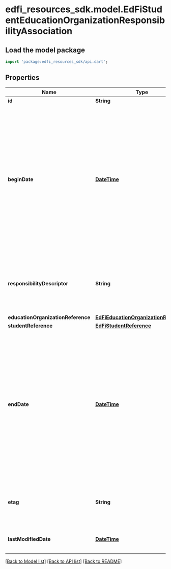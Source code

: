 # edfi_resources_sdk.model.EdFiStudentEducationOrganizationResponsibilityAssociation

## Load the model package
```dart
import 'package:edfi_resources_sdk/api.dart';
```

## Properties
Name | Type | Description | Notes
------------ | ------------- | ------------- | -------------
**id** | **String** |  | [optional] 
**beginDate** | [**DateTime**](DateTime.md) | Month, day, and year of the start date of an education organization's responsibility for a student.  Note: Date interpretation may vary. Ed-Fi recommends inclusive dates, but states may define dates as inclusive or exclusive. For calculations, align with local guidelines. | 
**responsibilityDescriptor** | **String** | Indications of an education organization's responsibility for a student, such as accountability, attendance, funding, etc. | 
**educationOrganizationReference** | [**EdFiEducationOrganizationReference**](EdFiEducationOrganizationReference.md) |  | 
**studentReference** | [**EdFiStudentReference**](EdFiStudentReference.md) |  | 
**endDate** | [**DateTime**](DateTime.md) | Month, day, and year of the end date of an education organization's responsibility for a student.  Note: Date interpretation may vary. Ed-Fi recommends inclusive dates, but states may define dates as inclusive or exclusive. For calculations, align with local guidelines. | [optional] 
**etag** | **String** | A unique system-generated value that identifies the version of the resource. | [optional] 
**lastModifiedDate** | [**DateTime**](DateTime.md) | The date and time the resource was last modified. | [optional] 

[[Back to Model list]](../README.md#documentation-for-models) [[Back to API list]](../README.md#documentation-for-api-endpoints) [[Back to README]](../README.md)


